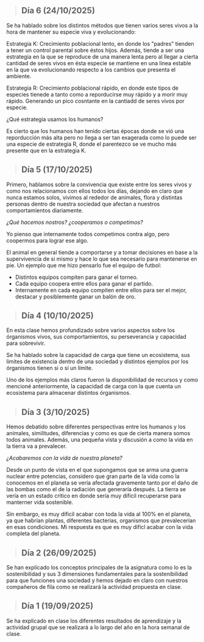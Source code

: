 >## **Día 6 (24/10/2025)**

Se ha hablado sobre los distintos métodos que tienen varios seres vivos a la hora de mantener su especie viva y evolucionando:

Estrategia K: Crecimiento poblacional lento, en donde los "padres" tienden a tener un control parental sobre éstos hijos. Además, tiende a ser una estrategia en la que se reproduce de una manera lenta pero al llegar a cierta cantidad de seres vivos en ésta especie se mantiene en una linea estable en la que va evolucionando respecto a los cambios que presenta el ambiente. 

Estrategia R: Crecimiento poblacional rápido, en donde este tipos de especies tienede a tanto como a reporducirse muy rápido y a morir muy rápido. Generando un pico cosntante en la cantiadd de seres vivos por especie.

¿Qué estrategia usamos los humanos?

Es cierto que los humanos han tenido ciertas épocas donde se vió una reporducción más alta pero no llega a ser tan exagerada como lo puede ser una especie de estrategia R, donde el parentezco se ve mucho más presente que en la estrategia K.


>## **Día 5 (17/10/2025)**

Primero, hablamos sobre la convivencia que existe entre los seres vivos y como nos relacionamos con ellos todos los días, dejando en claro que nunca estamos solos, vivimos al rededor de animales, flora y distintas personas dentro de nuestra sociedad que afectan a nuestros comportamientos diariamente.

*¿Qué hacemos nostros? ¿cooperamos o competimos?*

Yo pienso que internamente todos competimos contra algo, pero coopermos para lograr ese algo.

El animal en general tiende a comportarse y a tomar decisiones en base a la supervivencia de si mismo y hace lo que sea necesario para mantenerse en pie. Un ejemplo que me hizo pensarlo fue el equipo de futbol:

- Distintos equipos compiten para ganar el torneo.
- Cada equipo coopera entre ellos para ganar el partido.
- Internamente en cada equipo compiten entre ellos para ser el mejor, destacar y posiblemente ganar un balón de oro.


>## **Día 4 (10/10/2025)**

En esta clase hemos profundizado sobre varios aspectos sobre los órganismos vivos, sus comportamientos, su perseverancia y capacidad para sobrevivir.

Se ha hablado sobre la capacidad de carga que tiene un ecosistema, sus limites de existencia dentro de una sociedad y distintos ejemplos por los órganismos tienen si o sí un límite.

Uno de los ejemplos más claros fueron la disponibilidad de recursos y como mencioné anteriormente, la capacidad de carga con la que cuenta un ecosistema para almacenar distintos órganismos.

>## **Día 3 (3/10/2025)**

Hemos debatido sobre diferentes perspectivas entre los humanos y los animales, similitudes, diferencias y como es que de cierta manera somos todos animales.
Además, una pequeña vista y discusión a como la vida en la tierra va a prevalecer.

*¿Acabaremos con la vida de nuestra planeta?*

Desde un punto de vista en el que supongamos que se arma una guerra nuclear entre potencias, considero que gran parte de la vida como la conocemos en el planeta se vería afectada gravemente tanto por el daño de las bombas como el de la radiación que generaría después. La tierra se vería en un estado crítico en donde sería muy dificil recuperarse para manterner vida sostenible.

Sin embargo, es muy dificil acabar con toda la vida al 100% en el planeta, ya que habrían plantas, diferentes bacterias, organismos que prevalecerían en esas condiciones. Mi respuesta es que es muy dificl acabar con la vida completa del planeta.


>## **Día 2 (26/09/2025)**

Se han explicado los conceptos principales de la asignatura como lo es la sostenibilidad y sus 3 dimensiones fundamentales para la sostenibilidad para que funciones una sociedad y hemos dejado en claro con nuestros compañeros de fila como se realizará la actividad propuesta en clase.

>## **Día 1 (19/09/2025)**

Se ha explicado en clase los diferentes resultados de aprendizaje y la actividad grupal que se realizará a lo largo del año en la hora semanal de clase.

